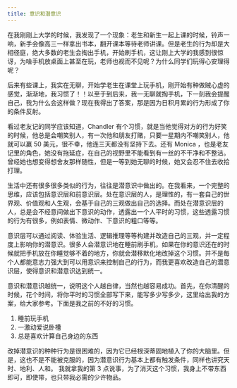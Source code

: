 ```yaml
---
title: 意识和潜意识
---
```


在我刚刚上大学的时候，我发现了一个现象：老生和新生一起上课的时候，铃声一响，新手会像高三一样拿出书本，翻开课本等待老师讲课。但是老生的行为却是大相径庭，绝大多数的老生会掏出手机，开始刷手机，这让刚上大学的我感到很惊讶，为啥手机放桌面上甚至在玩，老师也视而不见呢？为什么同学们玩得心安理得呢？

后来有些课上，我实在无聊，开始学老生在课堂上玩手机，刚开始有种做贼心虚的感觉，渐渐地，我习惯了！！以至于到后来，我一无聊就掏手机，下一刻我会提醒自己，我为什么会这样做？现在我得出了答案，那是因为日积月累的行为形成了你的条件反射。

看过老友记的同学应该知道，Chandler 有个习惯，就是当他觉得对方的行为好笑的时候，他总是会嘲笑别人，有一次他和朋友打赌，只要一星期内不嘲笑别人，他就可以赢 50 美元，很不幸，他连三天都没有坚持下去。还有 Monica ，也是老友记里的角色，她没有拖延症，在自己的视野里不能看到有一丝的不干净和不整洁。曾经她也想变得想舍友那样随性，但是一等到她无聊的时候，她又会忍不住去收拾打理。

生活中还有很多很多类似的行为，往往是潜意识中做出的。在我看来，一个完整的思维，应该包括意识层和前意识层。处在意识层的人，是理性的，有一套自己的世界观、价值观和人生观，会基于自己的三观做出自己的选择。而处在潜意识层的人，总是会不经意间做出下意识的动作，透露出一个人平时的习惯，这些透露习惯的行为有很多，例如表情、微动作、下意识的粗口等等。

意识层可以通过阅读、体验生活、逻辑推理等等构建并改造自己的三观，并一定程度上影响你的潜意识。很多人会潜意识地在睡前刷手机，如果在你的意识还在的时候就把手机放在你睡觉够不着的地方，你就会潜移默化地改掉这个习惯。并不是每个人都能意志力强大到可以用意识来控制自己的行为，而我更喜欢改造自己的潜意识层，使得意识和潜意识达到统一。

意识和潜意识越统一，说明这个人越自律，当然也越容易成功。首先，在你清醒的时候，花个时间，将你平时的习惯全部写下来，能写多少写多少，这里给出我的方案，给大家参考。下面是我之前的不好的习惯。

1. 睡前玩手机
2. 一激动爱说卧槽
3. 总是喜欢计算自己身边的东西

改掉潜意识的种种行为是很困难的，因为它已经根深蒂固地植入了你的大脑里。但是，这也不是不能被克服的，因为潜意识行为基本上都有触发条件，同样也讲究天时、地利、人和。    我就拿我的第 3 点说事，为了消灭这个习惯，我身上不带东西即可，即使带，也只带我必需的少许物品。

​                                                                                            